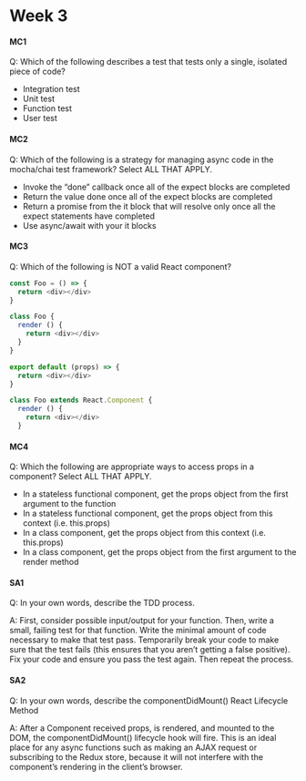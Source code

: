 # Week 3

#### MC1

Q: Which of the following describes a test that tests only a single, isolated piece of code?

* Integration test
* Unit test
* Function test
* User test

#### MC2

Q: Which of the following is a strategy for managing async code in the mocha/chai test framework? Select ALL THAT APPLY.

* Invoke the “done” callback once all of the expect blocks are completed
* Return the value done once all of the expect blocks are completed
* Return a promise from the it block that will resolve only once all the expect statements have completed
* Use async/await with your it blocks

#### MC3

Q: Which of the following is NOT a valid React component?


 
```javascript
const Foo = () => {
  return <div></div>
}
```


```javascript
class Foo {
  render () {
    return <div></div>
  }
}
```


```javascript
export default (props) => {
  return <div></div>
}
```


```javascript
class Foo extends React.Component {
  render () {
    return <div></div>
  }
```

#### MC4

Q: Which the following are appropriate ways to access props in a component? Select ALL THAT APPLY.

* In a stateless functional component, get the props object from the first argument to the function
* In a stateless functional component, get the props object from this context (i.e. this.props)
* In a class component, get the props object from this context (i.e. this.props)
* In a class component, get the props object from the first argument to the render method


#### SA1

Q: In your own words, describe the TDD process.

A: First, consider possible input/output for your function. Then, write a small, failing test for that function. Write the minimal amount of code necessary to make that test pass. Temporarily break your code to make sure that the test fails (this ensures that you aren’t getting a false positive). Fix your code and ensure you pass the test again. Then repeat the process.

#### SA2

Q: In your own words, describe the componentDidMount() React Lifecycle Method

A: After a Component received props, is rendered, and mounted to the DOM, the componentDidMount() lifecycle hook will fire. This is an ideal place for any async functions such as making an AJAX request or subscribing to the Redux store, because it will not interfere with the component’s rendering in the client’s browser.